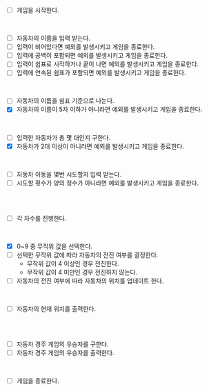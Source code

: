 - [ ] 게임을 시작한다.
<br>

- [ ] 자동차의 이름을 입력 받는다.
- [ ] 입력이 비어있다면 예외를 발생시키고 게임을 종료한다.
- [ ] 입력에 공백이 포함되면 예외를 발생시키고 게임을 종료한다.
- [ ] 입력이 쉼표로 시작하거나 끝이 나면 예외를 발생시키고 게임을 종료한다.
- [ ] 입력에 연속된 쉼표가 포함되면 예외를 발생시키고 게임을 종료한다.
<br>

- [ ] 자동차의 이름을 쉼표 기준으로 나눈다.
- [x] 자동차의 이름이 5자 이하가 아니라면 예외를 발생시키고 게임을 종료한다.
<br>

- [ ] 입력한 자동차가 총 몇 대인지 구한다.
- [x] 자동차가 2대 이상이 아니라면 예외를 발생시키고 게임을 종료한다.
<br>

- [ ] 자동차 이동을 몇번 시도할지 입력 받는다.
- [ ] 시도할 횟수가 양의 정수가 아니라면 예외를 발생시키고 게임을 종료한다.
<br>
<br>

- [ ] 각 차수를 진행한다.
<br>

- [x] 0~9 중 무직위 값을 선택한다.
- [ ] 선택한 무작위 값에 따라 자동차의 전진 여부를 결정한다.
	- 무작위 값이 4 이상인 경우 전진한다.
	- 무작위 값이 4 미만인 경우 전진하지 않는다.
- [ ] 자동차의 전진 여부에 따라 자동차의 위치를 업데이트 한다.
<br>

- [ ] 자동차의 현재 위치를 출력한다.
<br>
<br>

- [ ] 자동차 경주 게임의 우승자를 구한다.
- [ ] 자동차 경주 게임의 우승자를 출력한다.
<br>

- [ ] 게임을 종료한다.

